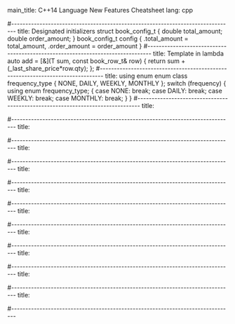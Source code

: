 main_title: C++14 Language New Features Cheatsheet
lang: cpp

#-------------------------------------------------------------------------------
title: Designated initializers
struct book_config_t {
  double total_amount;
  double order_amount;
}
book_config_t config {
 .total_amount = total_amount,
 .order_amount = order_amount
}
#-------------------------------------------------------------------------------
title: Template in lambda
auto add = [&]<typename T>(T sum,
                           const book_row_t& row)
{ return sum + (_last_share_price*row.qty); };
#-------------------------------------------------------------------------------
title: using enum
enum class frequency_type {
  NONE,
  DAILY,
  WEEKLY,
  MONTHLY
};
switch (frequency) {
  using enum frequency_type;
  {
    case NONE: break;
    case DAILY: break;
    case WEEKLY: break;
    case MONTHLY: break;
  }
}
#-------------------------------------------------------------------------------
title: 

#-------------------------------------------------------------------------------
title: 

#-------------------------------------------------------------------------------
title: 

#-------------------------------------------------------------------------------
title: 

#-------------------------------------------------------------------------------
title: 

#-------------------------------------------------------------------------------
title: 

#-------------------------------------------------------------------------------
title: 

#-------------------------------------------------------------------------------
title: 

#-------------------------------------------------------------------------------
title: 

#-------------------------------------------------------------------------------
title: 

#-------------------------------------------------------------------------------
